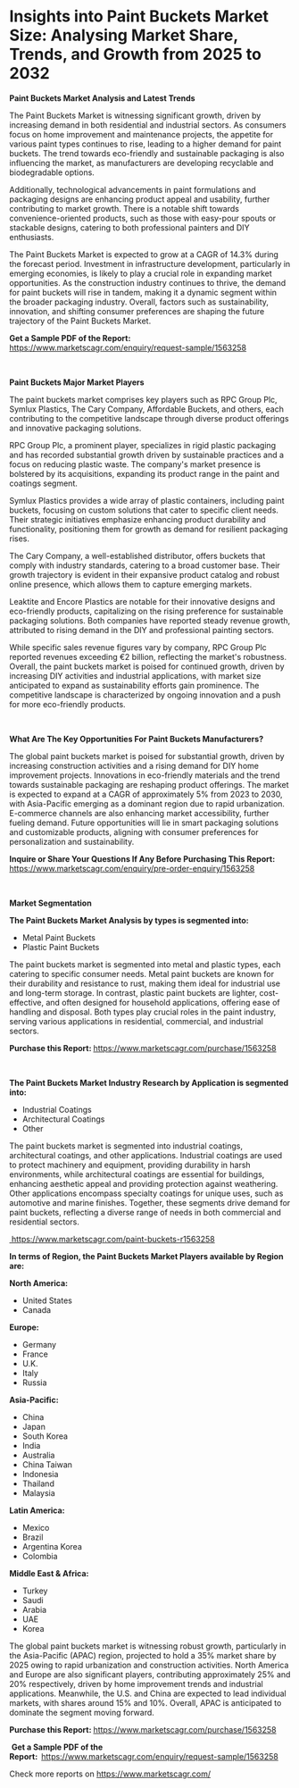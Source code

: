 <p><h1>Insights into Paint Buckets Market Size: Analysing Market Share, Trends, and Growth from 2025 to 2032</h1></p><p><strong>Paint Buckets Market Analysis and Latest Trends</strong></p>
<p><p>The Paint Buckets Market is witnessing significant growth, driven by increasing demand in both residential and industrial sectors. As consumers focus on home improvement and maintenance projects, the appetite for various paint types continues to rise, leading to a higher demand for paint buckets. The trend towards eco-friendly and sustainable packaging is also influencing the market, as manufacturers are developing recyclable and biodegradable options. </p><p>Additionally, technological advancements in paint formulations and packaging designs are enhancing product appeal and usability, further contributing to market growth. There is a notable shift towards convenience-oriented products, such as those with easy-pour spouts or stackable designs, catering to both professional painters and DIY enthusiasts. </p><p>The Paint Buckets Market is expected to grow at a CAGR of 14.3% during the forecast period. Investment in infrastructure development, particularly in emerging economies, is likely to play a crucial role in expanding market opportunities. As the construction industry continues to thrive, the demand for paint buckets will rise in tandem, making it a dynamic segment within the broader packaging industry. Overall, factors such as sustainability, innovation, and shifting consumer preferences are shaping the future trajectory of the Paint Buckets Market.</p></p>
<p><strong>Get a Sample PDF of the Report:&nbsp;</strong> <a href="https://www.marketscagr.com/enquiry/request-sample/1563258?utm_campaign=2008&utm_medium=2&utm_source=Github&utm_content=ia&utm_term=30012025&utm_id=paint-buckets">https://www.marketscagr.com/enquiry/request-sample/1563258</a></p>
<p>&nbsp;</p>
<p><strong>Paint Buckets Major Market Players</strong></p>
<p><p>The paint buckets market comprises key players such as RPC Group Plc, Symlux Plastics, The Cary Company, Affordable Buckets, and others, each contributing to the competitive landscape through diverse product offerings and innovative packaging solutions.</p><p>RPC Group Plc, a prominent player, specializes in rigid plastic packaging and has recorded substantial growth driven by sustainable practices and a focus on reducing plastic waste. The company's market presence is bolstered by its acquisitions, expanding its product range in the paint and coatings segment.</p><p>Symlux Plastics provides a wide array of plastic containers, including paint buckets, focusing on custom solutions that cater to specific client needs. Their strategic initiatives emphasize enhancing product durability and functionality, positioning them for growth as demand for resilient packaging rises.</p><p>The Cary Company, a well-established distributor, offers buckets that comply with industry standards, catering to a broad customer base. Their growth trajectory is evident in their expansive product catalog and robust online presence, which allows them to capture emerging markets.</p><p>Leaktite and Encore Plastics are notable for their innovative designs and eco-friendly products, capitalizing on the rising preference for sustainable packaging solutions. Both companies have reported steady revenue growth, attributed to rising demand in the DIY and professional painting sectors.</p><p>While specific sales revenue figures vary by company, RPC Group Plc reported revenues exceeding €2 billion, reflecting the market's robustness. Overall, the paint buckets market is poised for continued growth, driven by increasing DIY activities and industrial applications, with market size anticipated to expand as sustainability efforts gain prominence. The competitive landscape is characterized by ongoing innovation and a push for more eco-friendly products.</p></p>
<p>&nbsp;</p>
<p><strong>What Are The Key Opportunities For Paint Buckets Manufacturers?</strong></p>
<p><p>The global paint buckets market is poised for substantial growth, driven by increasing construction activities and a rising demand for DIY home improvement projects. Innovations in eco-friendly materials and the trend towards sustainable packaging are reshaping product offerings. The market is expected to expand at a CAGR of approximately 5% from 2023 to 2030, with Asia-Pacific emerging as a dominant region due to rapid urbanization. E-commerce channels are also enhancing market accessibility, further fueling demand. Future opportunities will lie in smart packaging solutions and customizable products, aligning with consumer preferences for personalization and sustainability.</p></p>
<p><strong>Inquire or Share Your Questions If Any Before Purchasing This Report:</strong> <a href="https://www.marketscagr.com/enquiry/pre-order-enquiry/1563258?utm_campaign=2008&utm_medium=2&utm_source=Github&utm_content=ia&utm_term=30012025&utm_id=paint-buckets">https://www.marketscagr.com/enquiry/pre-order-enquiry/1563258</a></p>
<p>&nbsp;</p>
<p><strong>Market Segmentation</strong></p>
<p><strong>The Paint Buckets Market Analysis by types is segmented into:</strong></p>
<p><ul><li>Metal Paint Buckets</li><li>Plastic Paint Buckets</li></ul></p>
<p><p>The paint buckets market is segmented into metal and plastic types, each catering to specific consumer needs. Metal paint buckets are known for their durability and resistance to rust, making them ideal for industrial use and long-term storage. In contrast, plastic paint buckets are lighter, cost-effective, and often designed for household applications, offering ease of handling and disposal. Both types play crucial roles in the paint industry, serving various applications in residential, commercial, and industrial sectors.</p></p>
<p><strong>Purchase this Report:&nbsp;</strong><a href="https://www.marketscagr.com/purchase/1563258?utm_campaign=2008&utm_medium=2&utm_source=Github&utm_content=ia&utm_term=30012025&utm_id=paint-buckets">https://www.marketscagr.com/purchase/1563258</a></p>
<p>&nbsp;</p>
<p><strong>The Paint Buckets Market Industry Research by Application is segmented into:</strong></p>
<p><ul><li>Industrial Coatings</li><li>Architectural Coatings</li><li>Other</li></ul></p>
<p><p>The paint buckets market is segmented into industrial coatings, architectural coatings, and other applications. Industrial coatings are used to protect machinery and equipment, providing durability in harsh environments, while architectural coatings are essential for buildings, enhancing aesthetic appeal and providing protection against weathering. Other applications encompass specialty coatings for unique uses, such as automotive and marine finishes. Together, these segments drive demand for paint buckets, reflecting a diverse range of needs in both commercial and residential sectors.</p></p>
<p><a href="https://www.marketscagr.com/paint-buckets-r1563258?utm_campaign=2008&utm_medium=2&utm_source=Github&utm_content=ia&utm_term=30012025&utm_id=paint-buckets">&nbsp;https://www.marketscagr.com/paint-buckets-r1563258</a></p>
<p><strong>In terms of Region, the Paint Buckets Market Players available by Region are:</strong></p>
<p>
    <p> <strong> North America: </strong>
        <ul>
            <li>United States</li>
            <li>Canada</li>
        </ul>
        </p> 
    <p> <strong> Europe: </strong>
        <ul>
            <li>Germany</li>
            <li>France</li>
            <li>U.K.</li>
            <li>Italy</li>
            <li>Russia</li>
        </ul>
        </p> 
    <p> <strong> Asia-Pacific: </strong>
        <ul>
            <li>China</li>
            <li>Japan</li>
            <li>South Korea</li>
            <li>India</li>
            <li>Australia</li>
            <li>China Taiwan</li>
            <li>Indonesia</li>
            <li>Thailand</li>
            <li>Malaysia</li>
        </ul>
        </p> 
    <p> <strong> Latin America: </strong>
        <ul>
            <li>Mexico</li>
            <li>Brazil</li>
            <li>Argentina Korea</li>
            <li>Colombia</li>
        </ul>
        </p> 
    <p> <strong> Middle East & Africa: </strong>
        <ul>
            <li>Turkey</li>
            <li>Saudi</li>
            <li>Arabia</li>
            <li>UAE</li>
            <li>Korea</li>
        </ul>
    </p>
    </p>
<p><p>The global paint buckets market is witnessing robust growth, particularly in the Asia-Pacific (APAC) region, projected to hold a 35% market share by 2025 owing to rapid urbanization and construction activities. North America and Europe are also significant players, contributing approximately 25% and 20% respectively, driven by home improvement trends and industrial applications. Meanwhile, the U.S. and China are expected to lead individual markets, with shares around 15% and 10%. Overall, APAC is anticipated to dominate the segment moving forward.</p></p>
<p><strong>Purchase this Report: </strong><a href="https://www.marketscagr.com/purchase/1563258?utm_campaign=2008&utm_medium=2&utm_source=Github&utm_content=ia&utm_term=30012025&utm_id=paint-buckets">https://www.marketscagr.com/purchase/1563258</a></p>
<p>&nbsp;<strong>Get a Sample PDF of the Report:&nbsp;&nbsp;</strong><a href="https://www.marketscagr.com/enquiry/request-sample/1563258?utm_campaign=2008&utm_medium=2&utm_source=Github&utm_content=ia&utm_term=30012025&utm_id=paint-buckets">https://www.marketscagr.com/enquiry/request-sample/1563258</a></p>
<p><strong></strong></p>
<p>Check more reports on <a href="https://www.marketscagr.com/?utm_campaign=2008&utm_medium=2&utm_source=Github&utm_content=ia&utm_term=30012025&utm_id=paint-buckets">https://www.marketscagr.com/</a></p>